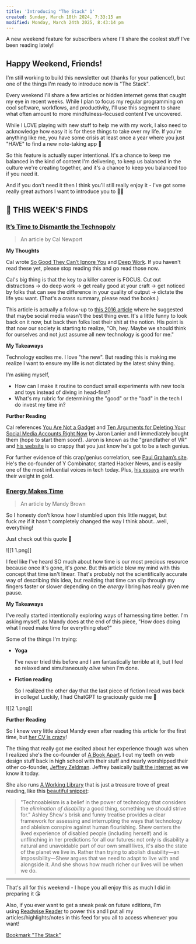 ```yaml
---
title: 'Introducing "The Stack" 1'
created: Sunday, March 10th 2024, 7:33:15 am
modified: Monday, March 24th 2025, 8:43:14 pm
---
```


A new weekend feature for subscribers where I'll share the coolest stuff I've been reading lately!

## Happy Weekend, Friends!

I'm still working to build this newsletter out (thanks for your patience!), but one of the things I'm ready to introduce now is "The Stack". 

Every weekend I'll share a few articles or hidden internet gems that caught my eye in recent weeks. While I plan to focus my regular programming on cool software, workflows, and productivity, I'll use this segment to share what often amount to more mindfulness-focused content I've uncovered.

While I LOVE playing with new stuff to help me with my work, I also need to acknowledge how easy it is for these things to take over my life. If you're anything like me, you have some crisis at least once a year where you just "HAVE" to find a new note-taking app 🫠

So this feature is actually super intentional. It's a chance to keep me balanced in the kind of content I'm delivering, to keep us balanced in the culture we're creating together, and it's a chance to keep you balanced too if you need it.

And if you don't need it then I think you'll still really enjoy it - I've got some really great authors I want to introduce you to 🫶🏻

## 🥞 THIS WEEK'S FINDS

### [It’s Time to Dismantle the Technopoly](https://readwise.io/reader/shared/01hj0731bgtva3ydr764cecwh8)

> An article by Cal Newport

**My Thoughts**

Cal wrote [So Good They Can’t Ignore You](https://amzn.to/3SYyMLT) and [Deep Work](https://amzn.to/49vIWt6). If you haven't read these yet, please stop reading this and go read those now. 

Cal's big thing is that the key to a killer career is FOCUS. Cut out distractions → do deep work → get really good at your craft → get noticed by folks that can see the difference in your quality of output → dictate the life you want. (That's a crass summary, please read the books.)

This article is actually a follow-up to [this 2016 article](https://readwise.io/reader/shared/01hj074g6s0rz4gf40vgzq4vpg) where he suggested that maybe social media wasn't the best thing ever. It's a little funny to look back on it now, but back then folks lost their shit at the notion. His point is that now our society is starting to realize, "Oh, hey. Maybe we should think for ourselves and not just assume all new technology is good for me." 

**My Takeaways**

Technology excites me. I love "the new". But reading this is making me realize I want to ensure my life is not dictated by the latest shiny thing.

I'm asking myself,

* How can I make it routine to conduct small experiments with new tools and toys instead of diving in head-first?
* What's my rubric for determining the "good" or the "bad" in the tech I do invest my time in?

**Further Reading**

Cal references [You Are Not a Gadget](https://amzn.to/3SGYLq0) and [Ten Arguments for Deleting Your Social Media Accounts Right Now](https://amzn.to/3SHAn7u) by Jaron Lanier and I immediately bought them (hope to start them soon!). Jaron is known as the "grandfather of VR" and [his website](https://www.jaronlanier.com/) is so crappy that you just know he's got to be a tech genius.

For further evidence of this crap/genius correlation, see [Paul Graham’s site](https://paulgraham.com/). He's the co-founder of Y Combinator, started Hacker News, and is easily one of the most influential voices in tech today. Plus, [his essays](https://paulgraham.com/articles.html) are worth their weight in gold.

### [Energy Makes Time](https://readwise.io/reader/shared/01h9yfxkxmqgfhjhmr3ctjt82z)

> An article by Mandy Brown

So I honesty don't know how I stumbled upon this little nugget, but fuck _me_ if it hasn't completely changed the way I think about…well, everything!

Just check out this quote 🤯

![[1 1.png]]

I feel like I've heard SO much about how time is our most precious resource because once it's gone, it's _gone_. But this article blew my mind with this concept that time isn't linear. That's probably not the scientifically accurate way of describing this idea, but realizing that time can slip through my fingers faster or slower depending on the _energy_ I bring has really given me pause.

**My Takeaways**

I've really started intentionally exploring ways of harnessing time better. I'm asking myself, as Mandy does at the end of this piece, "How does doing what I need make time for everything else?"

Some of the things I'm trying:

* **Yoga**

	I've never tried this before and I am fantastically terrible at it, but I feel so relaxed and simultaneously _alive_ when I'm done.

* **Fiction reading**

	So I realized the other day that the last piece of fiction I read was back in college! Luckily, I had ChatGPT to graciously guide me 🤣

![[2 1.png]]

**Further Reading**

So I knew very little about Mandy even after reading this article for the first time, but [her CV is crazy](https://www.linkedin.com/in/aworkinglibrary/details/experience/)!

The thing that really got me excited about her experience though was when I realized she's the co-founder of [A Book Apart](https://abookapart.com/pages/about/). I cut my teeth on web design stuff back in high school with their stuff and nearly worshipped their other co-founder, [Jeffrey Zeldman](https://zeldman.com/). Jeffrey basically [built the internet](https://zeldman.com/about/) as we know it today.

She also runs [A Working Library](https://aworkinglibrary.com/) that is just a treasure trove of great reading, like this [beautiful snippet](https://aworkinglibrary.com/reading/against-technoableism):

> "Technoableism is a belief in the power of technology that considers the _elimination of disability_ a good thing, something we should strive for." Ashley Shew's brisk and funny treatise provides a clear framework for assessing and interrupting the ways that technology and ableism conspire against human flourishing. Shew centers the lived experience of disabled people (including herself) and is unflinching in her predictions for all our futures: not only is disability a natural and unavoidable part of our own small lives, it's also the state of the planet we live in. Rather than trying to abolish disability—an impossibility—Shew argues that we need to adapt to live with and alongside it. And she shows how much richer our lives will be when we do.

---

That's all for this weekend - I hope you all enjoy this as much I did in preparing it 😘

Also, if you ever want to get a sneak peak on future editions, I'm using [Readwise Reader](https://readwise.io/i/zack942) to power this and I put all my articles/highlights/notes in this feed for you all to access whenever you want!

[Bookmark "The Stack"](https://readwise.io/reader/view/087986e9-c9fb-49fe-96a8-4e7de68f146a)
